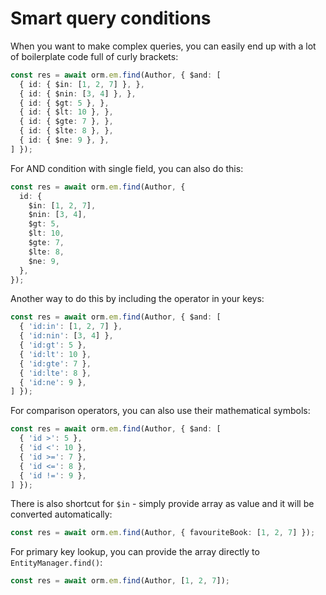---
---

# Smart query conditions

When you want to make complex queries, you can easily end up with a lot of boilerplate code
full of curly brackets:

```typescript
const res = await orm.em.find(Author, { $and: [
  { id: { $in: [1, 2, 7] }, },
  { id: { $nin: [3, 4] }, },
  { id: { $gt: 5 }, },
  { id: { $lt: 10 }, },
  { id: { $gte: 7 }, },
  { id: { $lte: 8 }, },
  { id: { $ne: 9 }, },
] });
```

For AND condition with single field, you can also do this:

```typescript
const res = await orm.em.find(Author, { 
  id: { 
    $in: [1, 2, 7],
    $nin: [3, 4],
    $gt: 5,
    $lt: 10,
    $gte: 7,
    $lte: 8,
    $ne: 9,
  },
});
```

Another way to do this by including the operator in your keys:

```typescript
const res = await orm.em.find(Author, { $and: [
  { 'id:in': [1, 2, 7] },
  { 'id:nin': [3, 4] },
  { 'id:gt': 5 },
  { 'id:lt': 10 },
  { 'id:gte': 7 },
  { 'id:lte': 8 },
  { 'id:ne': 9 },
] });
```

For comparison operators, you can also use their mathematical symbols:

```typescript
const res = await orm.em.find(Author, { $and: [
  { 'id >': 5 },
  { 'id <': 10 },
  { 'id >=': 7 },
  { 'id <=': 8 },
  { 'id !=': 9 },
] });
```

There is also shortcut for `$in` - simply provide array as value and it 
will be converted automatically:

```typescript
const res = await orm.em.find(Author, { favouriteBook: [1, 2, 7] });
```

For primary key lookup, you can provide the array directly to `EntityManager.find()`:

```typescript
const res = await orm.em.find(Author, [1, 2, 7]);
```
